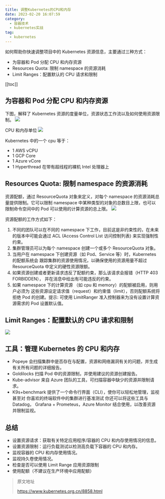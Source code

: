 ```yaml
---
title: 调整Kubernetes的CPU和内存
date: 2023-02-20 16:07:59
category: 
  - 容器技术
  - kubernetes实战
tag: 
  - kubernetes
---
```


如何帮助你快速调整项目中的 Kubernetes 资源信息，主要通过三种方式：

- 为容器和 Pod 分配 CPU 和内存资源
- Resources Quota: 限制 namespace 的资源消耗
- Limit Ranges：配置默认的 CPU 请求和限制

<!-- more -->

[[toc]]

## 为容器和 Pod 分配 CPU 和内存资源

下图，解释了 Kubernetes 资源的度量单位，资源状态工作流以及如何使用资源限制。
![](https://mmbiz.qpic.cn/mmbiz_png/D727NicjCjMN7z39rtibX7WShunyKMK28rkeqw1auNMB5m6LJIrufZmsKVXZr2BRzYfE87mQAJRzWJRwqMFPsG0Q/640?wx_fmt=png&tp=webp&wxfrom=5&wx_lazy=1&wx_co=1)

CPU 和内存单位
![](https://mmbiz.qpic.cn/mmbiz_png/D727NicjCjMN7z39rtibX7WShunyKMK28rD50mDmvgGVS6pPNYxOINRRgkfpOGIibIW1YTe2C7MKJyA9L3Z9icQdag/640?wx_fmt=png&tp=webp&wxfrom=5&wx_lazy=1&wx_co=1)

Kubernetes 中的一个 cpu 等于：

- 1 AWS vCPU
- 1 GCP Core
- 1 Azure vCore
- 1 Hyperthread 在带有超线程的裸机 Intel 处理器上

## Resources Quota: 限制 namespace 的资源消耗

资源配额，通过 ResourceQuota 对象来定义，对每个 namespace 的资源消耗总量提供限制。它可以限制 namespace 中某种类型的对象的总数目上限，也可以限制命令空间中的 Pod 可以使用的计算资源的总上限。
![](https://mmbiz.qpic.cn/mmbiz_png/D727NicjCjMN7z39rtibX7WShunyKMK28rzowenhtQA6WHyUQdHMRN8oDezo8rfg24FKvjeP0X9vq83toQmiaIybQ/640?wx_fmt=png&tp=webp&wxfrom=5&wx_lazy=1&wx_co=1)

资源配额的工作方式如下：

1. 不同的团队可以在不同的 namespace 下工作，目前这是非约束性的，在未来的版本中可能会通过 ACL (Access Control List 访问控制列表) 来实现强制性约束。
2. 集群管理员可以为每个 namespace 创建一个或多个 ResourceQuota 对象。
3. 当用户在 namespace 下创建资源（如 Pod、Service 等）时，Kubernetes 的配额系统会 跟踪集群的资源使用情况，以确保使用的资源用量不超过 ResourceQuota 中定义的硬性资源限额。
4. 如果资源创建或者更新请求违反了配额约束，那么该请求会报错（HTTP 403 FORBIDDEN）， 并在消息中给出有可能违反的约束。
5. 如果 namespace 下的计算资源 （如 cpu 和 memory）的配额被启用，则用户必须为 这些资源设定请求值（request）和约束值（limit），否则配额系统将拒绝 Pod 的创建。提示: 可使用 LimitRanger 准入控制器来为没有设置计算资源需求的 Pod 设置默认值。

## Limit Ranges：配置默认的 CPU 请求和限制

![](https://mmbiz.qpic.cn/mmbiz_png/D727NicjCjMN7z39rtibX7WShunyKMK28rQNrUCOkqF9r9ziciae5Dxlp7ziaCSIIxZMoYV42fdOTb0xNJqGgOVTBqw/640?wx_fmt=png&tp=webp&wxfrom=5&wx_lazy=1&wx_co=1)

## 工具：管理 Kubernetes 的 CPU 和内存

- Popeye 会扫描集群中是否存在与配置，资源和网络漏洞有关的问题，并生成有关所有问题的详细报告。
- Goldilocks 扫描 Pod 中的资源限制，并使用建议的资源创建报告。
- Kube-advisor 来自 Azure 团队的工具，可扫描容器中缺少的资源并限制请求。
- K9s+benchmark 提供了一个命令行界面（CLI），使你可以轻松地管理，监视甚至对 你喜欢的终端软件中的集群进行基准测试
  你还可以将这些工具与 Datadog， Grafana + Prometeus，Azure Monitor 结合使用，以改善资源并限制监视。

## 总结

- 设置资源请求：获取有关特定应用程序/容器的 CPU 和内存使用情况的信息。
- 设置资源限制：运行负载测试以检测高负载下容器的 CPU 和内存。
- 监视容器的 CPU 和内存使用情况。
- 监视持久卷使用情况。
- 检查是否可以使用 Limit Range 应用资源限制
- 使用配额（不建议在生产环境中应用配额）

> 原文地址
>
> https://www.kubernetes.org.cn/8858.html
